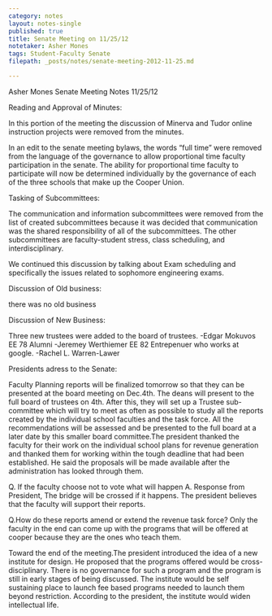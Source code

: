 ```yaml
---
category: notes
layout: notes-single
published: true
title: Senate Meeting on 11/25/12
notetaker: Asher Mones	
tags: Student-Faculty Senate
filepath: _posts/notes/senate-meeting-2012-11-25.md

---
```


Asher Mones
Senate Meeting Notes 
11/25/12

Reading and Approval of Minutes:

In this portion of the meeting the discussion of Minerva and Tudor online instruction 
projects were removed from the minutes.

In an edit to the senate meeting bylaws, the words “full time” were removed from the language of the governance to allow proportional time faculty participation in the senate. The ability for proportional time faculty to participate will now be determined individually by the governance of each of the three schools that make up the Cooper Union.

Tasking of Subcommittees:

The communication and information subcommittees were removed from the list of created subcommittees because it was decided that communication was the shared responsibility of all of the subcommittees. The other subcommittees are faculty-student stress, class scheduling, and interdisciplinary. 

We continued this discussion by talking about Exam scheduling and specifically the issues related to sophomore engineering exams. 

Discussion of Old business: 

there was no old business

Discussion of New Business:

Three new trustees were added to the board of trustees.
-Edgar Mokuvos EE 78 Alumni
-Jeremey Werthiemer EE 82 Entrepenuer who works at google.
-Rachel L. Warren-Lawer 

Presidents adress to the Senate:

Faculty Planning reports will be finalized tomorrow so that they can be presented at the board meeting on Dec.4th. The deans will present to the full board of trustees on 4th. After this, they will set up a Trustee sub-committee which will try to meet as often as possible to study all the reports created by the individual school faculties and the task force. All the recommendations will be assessed and be presented to the full board at a later date by this smaller board committee.The president thanked the faculty for their work on the individual school plans for revenue generation and thanked them for working within the tough deadline that had been established. He said the proposals will be made available after the administration has looked through them.

Q. If the faculty choose not to vote what will happen
A. Response from President, The bridge will be crossed if it happens. 
The president believes that the faculty will support their reports.

Q.How do these reports amend or extend the revenue task force?
Only the faculty in the end can come up with the programs that will be offered at cooper because they are the ones who teach them.  

Toward the end of the meeting.The president introduced the idea of a new institute for design. He proposed that the programs offered would be cross-disciplinary. There is no governance for such a program and the program is still in early stages of being discussed. The institute would be self sustaining place to launch fee based programs needed to launch them beyond restriction. According to the president, the institute would widen intellectual life. 